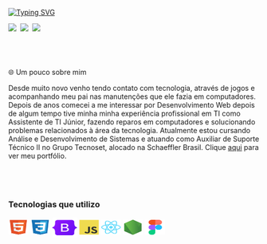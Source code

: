 [![Typing SVG](https://readme-typing-svg.herokuapp.com/?duration=4000&color=%2339FF14&lines=Olá!+Meu+nome+é+Igor+Matheus)](https://github.com/mattigor)

<!-- Contato -->
<p align="left">
 <a href="mailto:mattigor.impr@gmail.com"><img src="https://img.shields.io/badge/gmail-D14836?&style=for-the-badge&logo=gmail&logoColor=white&link=mailto:mattigor.impr@gmail.com"></a>&nbsp;
 <a href="https://www.linkedin.com/in/mattigor"><img src="https://img.shields.io/badge/linkedin-%230077B5.svg?&style=for-the-badge&logo=linkedin&logoColor=white&link=mailto:https://www.linkedin.com/in/mattigor/"></a>&nbsp;
 <a href="https://t.me/mattigor"><img src="https://img.shields.io/badge/Telegram-2CA5E0?style=for-the-badge&logo=telegram&logoColor=white"></a>
</p>

#

<div style="display: inline_block"><br>
  <p>🌐 Um pouco sobre mim</p>
  <p>Desde muito novo venho tendo contato com tecnologia, através de jogos e acompanhando meu pai nas manutenções que ele fazia em computadores. Depois de anos comecei a me interessar por Desenvolvimento Web depois de algum tempo tive minha minha experiência profissional em TI como Assistente de TI Júnior, fazendo reparos em computadores e solucionando problemas relacionados à área da tecnologia. Atualmente estou cursando Análise e Desenvolvimento de Sistemas e atuando como Auxiliar de Suporte Técnico II no Grupo Tecnoset, alocado na Schaeffler Brasil. Clique <a href="https://mattigor.github.io/portfolio/">aqui</a> para ver meu portfólio.</p>
</div>

#

<div style="display: inline_block"><br>
  <h3>Tecnologias que utilizo</h3>
  <img align="center" alt="Igor-HTML" height="30" width="40" src="https://github.com/devicons/devicon/blob/master/icons/html5/html5-original.svg">
  <img align="center" alt="Igor-CSS" height="30" width="40" src="https://github.com/devicons/devicon/blob/master/icons/css3/css3-original.svg">
  <img align="center" alt="Igor-Bootstrap" height="39" width="50" src="https://github.com/devicons/devicon/blob/master/icons/bootstrap/bootstrap-original.svg">
  <img align="center" alt="Igor-Js" height="30" width="40" src="https://github.com/devicons/devicon/blob/master/icons/javascript/javascript-original.svg">
  <img align="center" alt="Igor-React" height="30" width="40" src="https://github.com/devicons/devicon/blob/master/icons/react/react-original.svg">
  <img align="center" alt="Igor-Node" height="30" width="40" src="https://github.com/devicons/devicon/blob/master/icons/nodejs/nodejs-original.svg">
  <img align="center" alt="Igor-Figma" height="30" width="40" src="https://github.com/devicons/devicon/blob/master/icons/figma/figma-original.svg">
</div>

#
